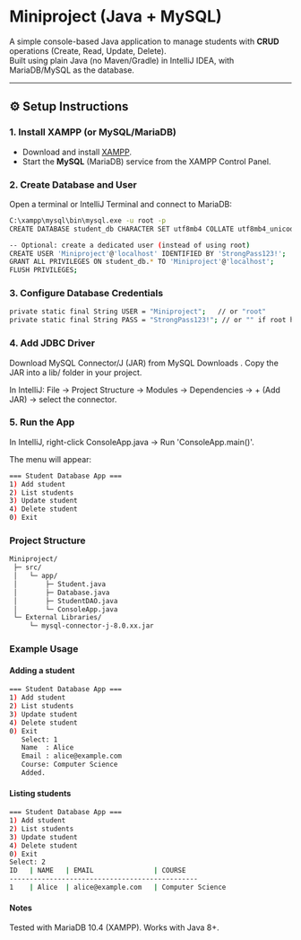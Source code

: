 # Miniproject (Java + MySQL)

A simple console-based Java application to manage students with **CRUD** operations (Create, Read, Update, Delete).  
Built using plain Java (no Maven/Gradle) in IntelliJ IDEA, with MariaDB/MySQL as the database.

---

## ⚙️ Setup Instructions

### 1. Install XAMPP (or MySQL/MariaDB)
- Download and install [XAMPP](https://www.apachefriends.org/).
- Start the **MySQL** (MariaDB) service from the XAMPP Control Panel.

### 2. Create Database and User
Open a terminal or IntelliJ Terminal and connect to MariaDB:
```bash
C:\xampp\mysql\bin\mysql.exe -u root -p
CREATE DATABASE student_db CHARACTER SET utf8mb4 COLLATE utf8mb4_unicode_ci;

-- Optional: create a dedicated user (instead of using root)
CREATE USER 'Miniproject'@'localhost' IDENTIFIED BY 'StrongPass123!';
GRANT ALL PRIVILEGES ON student_db.* TO 'Miniproject'@'localhost';
FLUSH PRIVILEGES;
```
### 3. Configure Database Credentials
```bash
private static final String USER = "Miniproject";   // or "root"
private static final String PASS = "StrongPass123!"; // or "" if root has no password
```
### 4. Add JDBC Driver

Download MySQL Connector/J (JAR) from MySQL Downloads
.
Copy the JAR into a lib/ folder in your project.

In IntelliJ:
File → Project Structure → Modules → Dependencies → + (Add JAR) → select the connector.

### 5. Run the App

In IntelliJ, right-click ConsoleApp.java → Run 'ConsoleApp.main()'.

The menu will appear:
```bash
=== Student Database App ===
1) Add student
2) List students
3) Update student
4) Delete student
0) Exit
```
### Project Structure
```bash
Miniproject/
 ├─ src/
 │   └─ app/
 │       ├─ Student.java
 │       ├─ Database.java
 │       ├─ StudentDAO.java
 │       └─ ConsoleApp.java
 └─ External Libraries/
     └─ mysql-connector-j-8.0.xx.jar

```
### Example Usage
#### Adding a student
```bash
=== Student Database App ===
1) Add student
2) List students
3) Update student
4) Delete student
0) Exit
   Select: 1
   Name  : Alice
   Email : alice@example.com
   Course: Computer Science
   Added.
```
#### Listing students
```bash
=== Student Database App ===
1) Add student
2) List students
3) Update student
4) Delete student
0) Exit
Select: 2
ID   | NAME   | EMAIL               | COURSE
-----------------------------------------------
1    | Alice  | alice@example.com   | Computer Science

```
#### Notes

Tested with MariaDB 10.4 (XAMPP).
Works with Java 8+.
